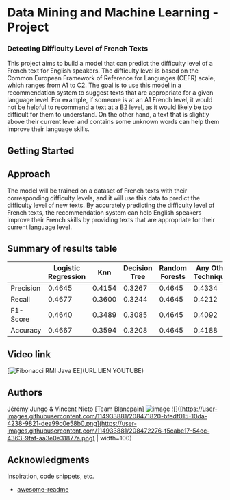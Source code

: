 # Data Mining and Machine Learning - Project
### Detecting Difficulty Level of French Texts
This project aims to build a model that can predict the difficulty level of a French text for English speakers. The difficulty level is based on the Common European Framework of Reference for Languages (CEFR) scale, which ranges from A1 to C2. The goal is to use this model in a recommendation system to suggest texts that are appropriate for a given language level. For example, if someone is at an A1 French level, it would not be helpful to recommend a text at a B2 level, as it would likely be too difficult for them to understand. On the other hand, a text that is slightly above their current level and contains some unknown words can help them improve their language skills. 

## Getting Started

## Approach
The model will be trained on a dataset of French texts with their corresponding difficulty levels, and it will use this data to predict the difficulty level of new texts. By accurately predicting the difficulty level of French texts, the recommendation system can help English speakers improve their French skills by providing texts that are appropriate for their current language level.


## Summary of results table
|| Logistic Regression | Knn | Decision Tree | Random Forests | Any Other Techniques |
| --- | --- | --- | --- | --- | --- |
| Precision | 0.4645 | 0.4154 | 0.3267 | 0.4645 | 0.4334 |
| Recall | 0.4677 | 0.3600 | 0.3244 | 0.4645 | 0.4212 |
| F1-Score | 0.4640 | 0.3489 | 0.3085 | 0.4645 | 0.4092 |
| Accuracy | 0.4667| 0.3594 | 0.3208 | 0.4645 | 0.4188 |




## Video link
[![Fibonacci RMI Java EE]([http://img.youtube.com/vi/nX_inqaAzOI/0.jpg](https://upload.wikimedia.org/wikipedia/commons/0/09/YouTube_full-color_icon_%282017%29.svg))](URL LIEN YOUTUBE)



## Authors
Jérémy Jungo & Vincent Nieto [Team Blancpain]
![image](https://user-images.githubusercontent.com/114933881/208471820-bfedf015-10da-4238-9821-dea99c0e58b0.png)
![]([https://user-images.githubusercontent.com/114933881/208471820-bfedf015-10da-4238-9821-dea99c0e58b0.png](https://user-images.githubusercontent.com/114933881/208472276-f5cabe17-54ec-4363-9faf-aa3e0e31877a.png) | width=100)



## Acknowledgments

Inspiration, code snippets, etc.
* [awesome-readme](https://github.com/matiassingers/awesome-readme)
